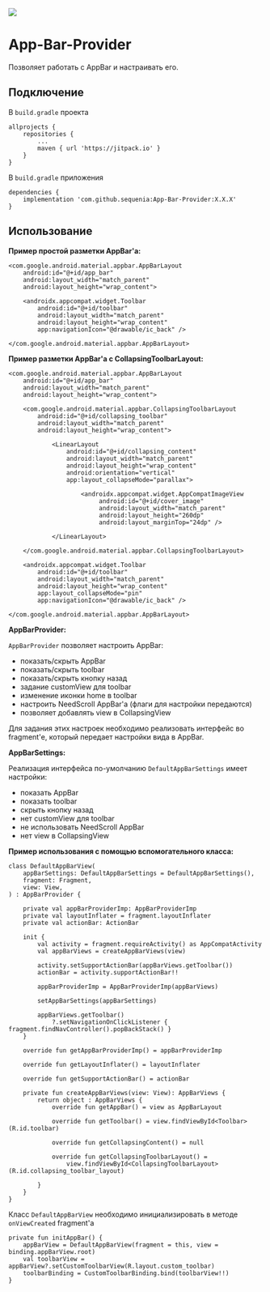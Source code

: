 [![](https://jitpack.io/v/sequenia/App-Bar-Provider.svg)](https://jitpack.io/#sequenia/App-Bar-Provider)

# App-Bar-Provider

Позволяет работать с AppBar и настраивать его.

## Подключение

В `build.gradle` проекта

```
allprojects {
    repositories {
        ...
        maven { url 'https://jitpack.io' }
    }
}
```

В `build.gradle` приложения

```
dependencies {
    implementation 'com.github.sequenia:App-Bar-Provider:X.X.X'
}
```

## Использование

**Пример простой разметки AppBar'а:**

```  
<com.google.android.material.appbar.AppBarLayout  
	android:id="@+id/app_bar" 
	android:layout_width="match_parent"  
	android:layout_height="wrap_content">   
	
	<androidx.appcompat.widget.Toolbar
		android:id="@+id/toolbar"
		android:layout_width="match_parent"
		android:layout_height="wrap_content"
		app:navigationIcon="@drawable/ic_back" />  

</com.google.android.material.appbar.AppBarLayout>
```  

**Пример разметки AppBar'а c CollapsingToolbarLayout:**

```  
<com.google.android.material.appbar.AppBarLayout  
	android:id="@+id/app_bar" 
	android:layout_width="match_parent"  
	android:layout_height="wrap_content">

	<com.google.android.material.appbar.CollapsingToolbarLayout  
		android:id="@+id/collapsing_toolbar" 
		android:layout_width="match_parent" 
		android:layout_height="wrap_content">  

			<LinearLayout
				android:id="@+id/collapsing_content"
				android:layout_width="match_parent"
				android:layout_height="wrap_content"
				android:orientation="vertical"
				app:layout_collapseMode="parallax">  
 
					<androidx.appcompat.widget.AppCompatImageView
						 android:id="@+id/cover_image"
						 android:layout_width="match_parent"
						 android:layout_height="260dp"
						 android:layout_marginTop="24dp" />  
 
			</LinearLayout>
			
	</com.google.android.material.appbar.CollapsingToolbarLayout>
	
	<androidx.appcompat.widget.Toolbar
		android:id="@+id/toolbar"
		android:layout_width="match_parent"
		android:layout_height="wrap_content"
		app:layout_collapseMode="pin"
		app:navigationIcon="@drawable/ic_back" />  

</com.google.android.material.appbar.AppBarLayout>
```

**AppBarProvider:**

`AppBarProvider` позволяет настроить AppBar:
- показать/скрыть AppBar
- показать/скрыть toolbar
- показать/скрыть кнопку назад
- задание customView для toolbar
- изменение иконки home в toolbar
- настроить NeedScroll AppBar'а (флаги для настройки передаются)
- позволяет добавлять view в CollapsingView

Для задания этих настроек необходимо реализовать интерфейс во fragment'е, который передает настройки вида в AppBar.

**AppBarSettings:**

Реализация интерфейса по-умолчанию `DefaultAppBarSettings` имеет настройки:
- показать AppBar
- показать toolbar
- скрыть кнопку назад
- нет customView для toolbar
- не использовать NeedScroll AppBar
- нет view в CollapsingView

**Пример использования с помощью вспомогательного класса:**

```
class DefaultAppBarView(
    appBarSettings: DefaultAppBarSettings = DefaultAppBarSettings(),
    fragment: Fragment,
    view: View,
) : AppBarProvider {

    private val appBarProviderImp: AppBarProviderImp
    private val layoutInflater = fragment.layoutInflater
    private val actionBar: ActionBar

    init {
        val activity = fragment.requireActivity() as AppCompatActivity
        val appBarViews = createAppBarViews(view)

        activity.setSupportActionBar(appBarViews.getToolbar())
        actionBar = activity.supportActionBar!!

        appBarProviderImp = AppBarProviderImp(appBarViews)

        setAppBarSettings(appBarSettings)

        appBarViews.getToolbar()
            ?.setNavigationOnClickListener { fragment.findNavController().popBackStack() }
    }

    override fun getAppBarProviderImp() = appBarProviderImp

    override fun getLayoutInflater() = layoutInflater

    override fun getSupportActionBar() = actionBar

    private fun createAppBarViews(view: View): AppBarViews {
        return object : AppBarViews {
            override fun getAppBar() = view as AppBarLayout

            override fun getToolbar() = view.findViewById<Toolbar>(R.id.toolbar)

            override fun getCollapsingContent() = null

            override fun getCollapsingToolbarLayout() =
                view.findViewById<CollapsingToolbarLayout>(R.id.collapsing_toolbar_layout)

        }
    }
}
```

Класс `DefaultAppBarView` необходимо инициализировать в методе `onViewCreated` fragment'а

```
private fun initAppBar() {
	appBarView = DefaultAppBarView(fragment = this, view = binding.appBarView.root)
	val toolbarView = appBarView?.setCustomToolbarView(R.layout.custom_toolbar)
	toolbarBinding = CustomToolbarBinding.bind(toolbarView!!)
}
 ```